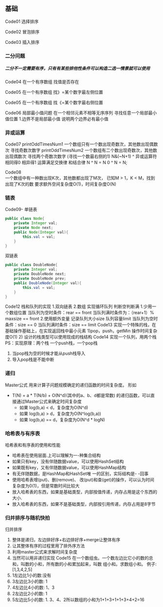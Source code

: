 ## 基础 
Code01 选择排序

Code02 冒泡排序

Code03 插入排序

### 二分问题
##### 二分不一定需要有序，只有有某些排他性条件可以构造二选一情景就可以使用
Code04 在一个有序数组 找值是否存在

Code05 在一个有序数组 找》=某个数字最左侧位置

Code05 在一个有序数组 找《=某个数字最右侧位置

Code06 局部最小值问题
在一个相邻元素不相等无序序列 寻找任意一个局部最小值位置
1.边界不是局部最小值 说明两个边界必有最小值
### 异或运算
Code07 printOddTimesNum1 一个数组只有一个数出现奇数次，其他数出现偶数次 寻找奇数次数字
printOddTimesNum2 一个数组有二个数出现奇数次，其他数出现偶数次 寻找两个奇数次数字
(寻找一个数最右侧的1) N&(~N+1)
^ 异或运算符 相同得0 相异得1
运算满足交换律 和结合律
N ^ N = N  0 ^ N = N;

Code08  
一个数组中有一种数出现K次，其他数都出现了M次，
已知M > 1，K < M，找到出现了K次的数
要求额外空间复杂度O(1)，时间复杂度O(N)
### 链表
Code09-
单链表
```java
public class Node{
    private Integer val;
    private Node next;
    public Node(Integer val){
        this.val = val;
    }
}
```
双链表
```java
public class DoubleNode{
    private Integer val;
    private DoubleNode next;
    private DoubleNode prev;
    public DoubleNode(Integer val){
        this.val = val;
    }
}
```
Code12
栈和队列的实现
1.双向链表
2.数组
实现循环队列
判断空判断满
1.少用一个数组位置 
当队列为空时条件：rear == front
当队列满时条件为：（rear+1）% maxsize == front
2.使用额外变量 记录队列大小size 队列容量limit
当队列为空时条件：size == 0
当队列满时条件：size == limit
Code13
实现一个特殊的栈，在基础操作基础上，在实现返回栈中最小元素
1)pop，push，getMin 操作时间复杂度O(1)
2) 设计的栈类型可以使用现成的栈结构
Code14
实现一个队列，用两个栈
PS：实现原理：两个栈 一个push栈，一个pop栈
1) 当pop栈为空的时候才能从push栈导入
2) 导入pop栈是不能中断
### 递归
Master公式
用来计算子问题规模确定的递归函数的时间复杂度。
形如
+ T(N) = a * T(N/b) + O(N^d)(其中的a、b、d都是常数)
的递归函数，可以直接通过Master公式来确定时间复杂度
    - 如果 log(b,a) < d，复杂度为O(N^d)
    - 如果 log(b,a) > d，复杂度为O(N^log(b,a))
    - 如果 log(b,a) == d，复杂度为O(N^d * logN)
### 哈希表与有序表
哈希表和有序表的使用和性能
+ 哈希表在使用层面.上可以理解为一-种集合结构
+ 如果只有key，没有伴随数据value，可以使用HashSet结构
+ 如果既有key，又有伴随数据value，可以使用HashMap结构
+ 有无伴随数据，是HashMap和HashSet唯 一的区别，实际结构是- -回事
+ 使用哈希表增(put)、删(remove)、 改(put)和查(get)的操作，可以认为时间复杂度为0(1)，但是常数时间比较大
+ 放入哈希表的东西，如果是基础类型，内部按值传递，内存占用是这个东西的大小.
+ 放入哈希表的东西，如果不是基础类型，内部按引用传递，内存占用是8字节
### 归并排序与随机快拍
归并排序
1. 整体是递归，左边排好序+右边排好序+merge让整体有序
2. 让其整体有序的过程里用了排外序方法
3. 利用master公式来求解时间复杂度
4. 当然可以用非递归实现
Code15
在一个数组虫。一个数左边比它小的数的总和，叫数的小和，所有数的小和累加起来，叫数
组小和。求数组小和。
例子: [1,3,4,2,5]
1. 1左边比1小的数:没有
2. 3左边比3小的数: 1
3. 4左边比4小的数: 1、3
4. 2左边比2小的数: 1
5. 5左边比5小的数: 1. 3、4、2所以数组的小和为1+1+3+1+1+3+4+2=16
